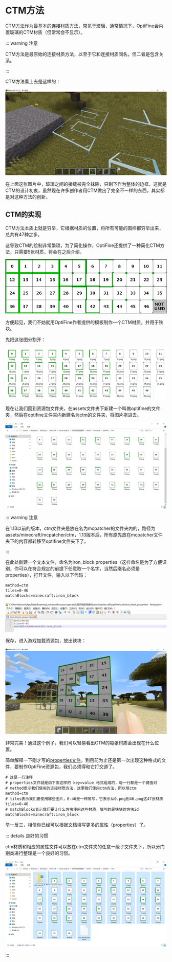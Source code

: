 # CTM方法

CTM方法作为最基本的连接材质方法，常见于玻璃，通常情况下，OptiFine会内置玻璃的CTM材质（但常常会不显示）。

::: warning 注意

CTM方法是最原始的连接材质方法，以至于它和连接材质同名，但二者是包含关系。

:::

CTM方法看上去是这样的：

![image-20200709102204833](ctm.assets/image-20200709102204833.png)

在上面这张图片中，玻璃之间的接缝被完全抹除，只剩下作为整体的边框，这就是CTM的设计初衷，虽然现在许多创作者用CTM做出了完全不一样的东西，其实都是对这种方法的创新。

## CTM的实现

CTM方法本质上就是穷举，它根据材质的位置，将所有可能的图样都穷举出来，总共有47种之多。

这导致CTM的绘制非常繁琐，为了简化操作，OptiFine还提供了一种简化CTM方法，只需要5张材质，将会在之后介绍。

![](ctm.assets/ctm_template.png)

方便起见，我们不妨就用OptiFine作者提供的模板制作一个CTM材质，并用于铁块。

先把这张图分割开：

![image-20200707212143792](ctm.assets/image-20200707212143792.png)

现在让我们回到资源包文件夹，在assets文件夹下新建一个叫做optifine的文件夹，然后在optifine文件夹内新建名为ctm的文件夹，将图片拖进去。

![image-20200707215740759](ctm.assets/image-20200707215740759.png)

::: warning 注意

在1.13以前的版本，ctm文件夹是放在名为mcpatcher的文件夹内的，路径为assets/minecraft/mcpatcher/ctm，1.13版本后，所有原先放在mcpatcher文件夹下的内容都转移至optifine文件夹下了。

:::

在此处新建一个文本文件，命名为iron_block.properties（这样命名是为了方便识别，你可以在符合规定的前提下任意取一个名字，当然后缀名必须是properties），打开文件，输入以下代码：

```properties
method=ctm
tiles=0-46
matchBlocks=minecraft:iron_block
```

![](ctm.assets/image-20200707221121651.png)

保存，进入游戏加载资源包，放出铁块：

![image-20200708103746753](ctm.assets/image-20200708103746753.png)

非常完美！通过这个例子，我们可以轻易看出CTM的每张材质会出现在什么位置。

简单解释一下刚才写的[properties文件](https://zh.wikipedia.org/wiki/.properties)，到目前为止还是第一次出现这种格式的文件，要制作OptiFine资源包，我们必须得和它打交道了。

```properties
# 这是一行注释
# properties文件就是由下面这样的 key=value 格式组成的，每一行都是一个键值对
# method表示我们使用的连接材质方法，这里我们使用ctm方法，所以填ctm
method=ctm
# tiles表示我们要使用哪些图片，0-46是一种简写，它表示从0.png到46.png这47张材质
tiles=0-46
# matchBlocks表示我们要让什么方块使用这些材质，填写的是铁块的方块id
matchBlocks=minecraft:iron_block
```

举一反三，相信你已经可以根据[文档](https://www.mcbbs.net/forum.php?mod=viewthread&tid=896135&page=1#pid15602841)填写更多的属性（properties）了。

::: details 良好的习惯

ctm材质和相应的属性文件可以放在ctm文件夹的任意一级子文件夹下，所以分门别类进行整理是一个良好的习惯。

![image-20200708104238452](ctm.assets/image-20200708104238452.png)

:::

<br/><br/><Vssue/>